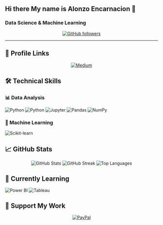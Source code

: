## Hi there My name is Alonzo Encarnacion 👋

<h3>Data Science & Machine Learning</h3>

 <p align="center">
    <a href="https://github.com/AEE099" target="_blank" rel="noreferrer">
      <img src="https://img.shields.io/github/followers/AEE099?logo=github&style=flat-square&color=0891b2&labelColor=1c1917" alt="GitHub followers" />
    </a>
   
</div>

---

## 📌 Profile Links

<p align="center">
  <a href="https://www.linkedin.com/in/alonzo-e-4a09b9151/" target="_blank" rel="noreferrer">
    <img src="https://img.shields.io/badge/linkedin-12100E?style=for-the-badge&logo=linkedin&logoColor=blue" alt="Medium" />
  </a>
</p>

## 🛠 Technical Skills

### 📊 Data Analysis
<p>
  <img src="https://img.shields.io/badge/Excel-4ea94B?style=for-the-badge&logo=libreofficecalc&logoColor=white" alt="Python" />
  <img src="https://img.shields.io/badge/Python-3776AB?style=for-the-badge&logo=python&logoColor=white" alt="Python" />
  <img src="https://img.shields.io/badge/Jupyter-F37626?style=for-the-badge&logo=Jupyter&logoColor=white" alt="Jupyter" />
  <img src="https://img.shields.io/badge/pandas-150458?style=for-the-badge&logo=pandas&logoColor=white" alt="Pandas" />
  <img src="https://img.shields.io/badge/NumPy-013243?style=for-the-badge&logo=numpy&logoColor=white" alt="NumPy" />
 
</p>

### 🤖 Machine Learning
<p>
  <img src="https://img.shields.io/badge/scikit_learn-F7931E?style=for-the-badge&logo=scikit-learn&logoColor=white" alt="Scikit-learn" />
</p>


## 📈 GitHub Stats

<div align="center">
  <img src="https://github-readme-stats.vercel.app/api?username=AEE099&show_icons=true&theme=dark&hide_border=true" alt="GitHub Stats" />
  <img src="https://github-readme-streak-stats.herokuapp.com/?user=AEE099&theme=dark&hide_border=true" alt="GitHub Streak" />
  <img src="https://github-readme-stats.vercel.app/api/top-langs/?username=AEE099&layout=compact&theme=dark&hide_border=true" alt="Top Languages" />
</div>


## 🌱 Currently Learning
<p>
  <img src="https://img.shields.io/badge/PowerBI-F2C811?style=for-the-badge&logo=Power%20BI&logoColor=black" alt="Power BI" />
  <img src="https://img.shields.io/badge/Tableau-E97627?style=for-the-badge&logo=Tableau&logoColor=white" alt="Tableau" />
</p>
</p>


## 💖 Support My Work
<p align="center">
  <a href="https://paypal.me/AlonzoE99?country.x=US&locale.x=en_US">
    <img src="https://img.shields.io/badge/PayPal-00457C?style=for-the-badge&logo=paypal&logoColor=white" alt="PayPal" />
  </a>
</p>


<!--
**AEE099/AEE099** is a ✨ _special_ ✨ repository because its `README.md` (this file) appears on your GitHub profile.

Here are some ideas to get you started:

- 🔭 I’m currently working on ...
- 🌱 I’m currently learning ...
- 👯 I’m looking to collaborate on ...
- 🤔 I’m looking for help with ...
- 💬 Ask me about ...
- 📫 How to reach me: ...
- 😄 Pronouns: ...
- ⚡ Fun fact: ...
-->
